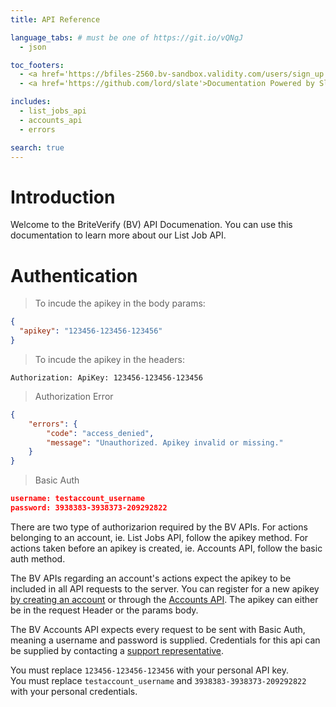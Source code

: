```yaml
---
title: API Reference

language_tabs: # must be one of https://git.io/vQNgJ
  - json

toc_footers:
  - <a href='https://bfiles-2560.bv-sandbox.validity.com/users/sign_up' target="blank">Sign Up for a Developer Key</a>
  - <a href='https://github.com/lord/slate'>Documentation Powered by Slate</a>

includes:
  - list_jobs_api
  - accounts_api
  - errors

search: true
---
```


# Introduction

Welcome to the BriteVerify (BV) API Documenation. You can use this documentation to learn more about our List Job API.

# Authentication


> To incude the apikey in the body params:

```json
{
  "apikey": "123456-123456-123456"
}
```

> To incude the apikey in the headers:

```
Authorization: ApiKey: 123456-123456-123456
```

> Authorization Error

```json
{
    "errors": {
        "code": "access_denied",
        "message": "Unauthorized. Apikey invalid or missing."
    }
}
```

> Basic Auth

```json
username: testaccount_username
password: 3938383-3938373-209292822

```

There are two type of authorizarion required by the BV APIs. For actions belonging to an account, ie. List Jobs API, follow the apikey method. For actions taken before an apikey is created, ie. Accounts API, follow the basic auth method.

The BV APIs regarding an account's actions expect the apikey to be included in all API requests to the server. You can register for a new apikey [by creating an account](https://bfiles-2560.bv-sandbox.validity.com/users/sign_up) or through the [Accounts API](#create-account). The apikey can either be in the request Header or the params body.

The BV Accounts API expects every request to be sent with Basic Auth, meaning a username and password is supplied. Credentials for this api can be supplied by contacting a <a href="mailto:red-team@validity.com?Subject=List%20Job%20API%20Help" target="_top">support representative</a>.


<aside class="notice">
You must replace <code>123456-123456-123456</code> with your personal API key.
</aside>


<aside class="notice">
You must replace <code>testaccount_username</code> and <code>3938383-3938373-209292822</code> with your personal credentials.
</aside>
